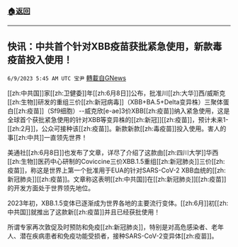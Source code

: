 ###  [:house:返回](README.md)
---


## 快讯：中共首个针对XBB疫苗获批紧急使用，新款毒疫苗投入使用！
`6/9/2023 5:45 AM UTC 宝尹` [轉載自GNews](https://gnews.org/articles/1370630)

[[zh:中共国]]家[[zh:卫健委]]年[[zh:6月8日]]公布，批准川[[zh:大华]]西/威斯克[[zh:生物]]研发的重组三价[[zh:新冠病毒]]（XBB+BA.5+Delta变异株）三聚体蛋白[[zh:疫苗]]（Sf9细胞）--威克欣[e-ae]3价XBB[[zh:疫苗]]纳入紧急使用，这是全球首个获批紧急使用的针对XBB等变异株的[[zh:新冠]][[zh:疫苗]]，预计未来1-[[zh:2月]]，公众可接种该[[zh:疫苗]]。新款新款[[zh:毒疫苗]]投入使用。害人的事[[zh:中共]]一直领先世界！

美通社[[zh:6月8日]]也发布了文章，详尽了介绍了这款由[[zh:四川大学]]华西[[zh:生物]]医药中心研制的Coviccine三价XBB.1.5重组[[zh:新冠肺炎]]三价[[zh:疫苗]]，称这是世界上第一个批准用于EUA的针对SARS-CoV-2 XBB血统的[[zh:新冠肺炎]][[zh:疫苗]]。文章称这表明[[zh:中共国]]在[[zh:新冠肺炎]][[zh:疫苗]]的开发方面处于世界领先地位。

2023年初，XBB.1.5变体已逐渐成为世界各地的主要流行变体。[[zh:6月]]初[[zh:中共国]]就推出了这款新[[zh:疫苗]]并且已经获批使用！

所谓专家再次敦促及时预防和免疫[[zh:新冠肺炎]]，特别是对高危感染者、老年人、潜在疾病患者和免疫功能受损者，接种SARS-CoV-2变异体[[zh:疫苗]]。
